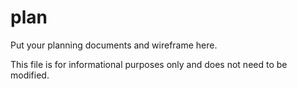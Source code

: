 # plan

Put your planning documents and wireframe here.

This file is for informational purposes only and does not need to be modified.

